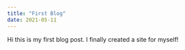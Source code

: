 ```yaml
---
title: "First Blog"
date: 2021-05-11 
---
```


Hi this is my first blog post. I finally created a site for myself!
